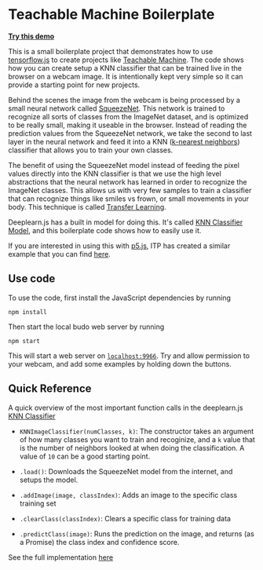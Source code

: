 # Teachable Machine Boilerplate
**[Try this demo](https://googlecreativelab.github.io/teachable-machine-boilerplate/)**

This is a small boilerplate project that demonstrates how to use [tensorflow.js](https://js.tensorflow.org/) to create projects like [Teachable Machine](https://teachablemachine.withgoogle.com/). The code shows how you can create setup a KNN classifier that can be trained live in the browser on a webcam image. It is intentionally kept very simple so it can provide a starting point for new projects.

Behind the scenes the image from the webcam is being processed by a small neural network called [SqueezeNet](https://github.com/DeepScale/SqueezeNet). This network is trained to recognize all sorts of classes from the ImageNet dataset, and is optimized to be really small, making it useable in the browser. Instead of reading the prediction values from the SqueezeNet network, we take the second to last layer in the neural network and feed it into a KNN ([k-nearest neighbors](https://en.wikipedia.org/wiki/K-nearest_neighbors_algorithm)) classifier that allows you to train your own classes. 

The benefit of using the SqueezeNet model instead of feeding the pixel values directly into the KNN classifier is that we use the high level abstractions that the neural network has learned in order to recognize the ImageNet classes. This allows us with very few samples to train a classifier that can recognize things like smiles vs frown, or small movements in your body. This technique is called [Transfer Learning](https://en.wikipedia.org/wiki/Transfer_learning).

Deeplearn.js has a built in model for doing this. It's called [KNN Classifier Model](https://github.com/tensorflow/tfjs-models/tree/master/knn-classifier), and this boilerplate code shows how to easily use it.

If you are interested in using this with [p5.js](https://p5js.org/), ITP has created a similar example that you can find [here](https://ml5js.org/demos/teachableMachine/).

## Use code
To use the code, first install the JavaScript dependencies by running  

```
npm install
```

Then start the local budo web server by running 

```
npm start
```

This will start a web server on [`localhost:9966`](http://localhost:9966). Try and allow permission to your webcam, and add some examples by holding down the buttons. 

## Quick Reference
A quick overview of the most important function calls in the deeplearn.js [KNN Classifier](https://github.com/tensorflow/tfjs-models/tree/master/knn-classifier)

- `KNNImageClassifier(numClasses, k)`: The constructor takes an argument of how many classes you want to train and recoginize, and a `k` value that is the number of neighbors looked at when doing the classification. A value of `10` can be a good starting point.

- `.load()`: Downloads the SqueezeNet model from the internet, and setups the model.

- `.addImage(image, classIndex)`: Adds an image to the specific class training set

- `.clearClass(classIndex)`: Clears a specific class for training data

- `.predictClass(image)`: Runs the prediction on the image, and returns (as a Promise) the class index and confidence score. 

See the full implementation [here](https://github.com/tensorflow/tfjs-models/blob/master/knn-classifier/src/index.ts)

